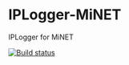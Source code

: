 # IPLogger-MiNET
IPLogger for MiNET

[![Build status](https://ci.appveyor.com/api/projects/status/biasxux7sunra0br?svg=true)](https://ci.appveyor.com/project/haniokasai/iplogger-minet)
